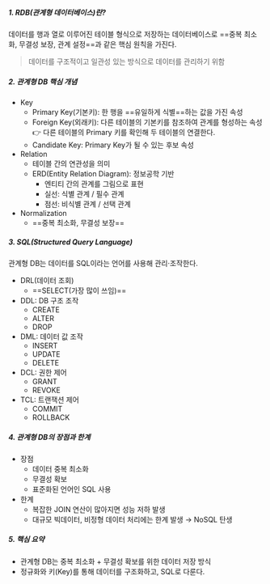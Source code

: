 ##### 1. RDB(관계형 데이터베이스)란?
데이터를 행과 열로 이루어진 테이블 형식으로 저장하는 데이터베이스로 ==중복 최소화, 무결성 보장, 관계 설정==과 같은 핵심 원칙을 가진다.

>데이터를 구조적이고 일관성 있는 방식으로 데이터를 관리하기 위함

##### 2. 관계형 DB 핵심 개념
- Key
	- Primary Key(기본키): 한 행을 ==유일하게 식별==하는 값을 가진 속성
	- Foreign Key(외래키): 다른 테이블의 기본키를 참조하여 관계를 형성하는 속성
		👉 다른 테이블의 Primary 키를 확인해 두 테이블의 연결한다.
	- Candidate Key: Primary Key가 될 수 있는 후보 속성 
- Relation
	- 테이블 간의 연관성을 의미
	- ERD(Entity Relation Diagram): 정보공학 기반
		- 엔티티 간의 관계를 그림으로 표현
		- 실선: 식별 관계 / 필수 관계
		- 점선: 비식별 관계 / 선택 관계
- Normalization
	- ==중복 최소화, 무결성 보장==

##### 3. SQL(Structured Query Language)
관계형 DB는 데이터를 SQL이라는 언어를 사용해 관리·조작한다.
- DRL(데이터 조회)
	- ==SELECT(가장 많이 쓰임)==
- DDL: DB 구조 조작
	- CREATE
	- ALTER
	- DROP
- DML: 데이터 값 조작
	- INSERT
	- UPDATE
	- DELETE
- DCL: 권한 제어
	- GRANT
	- REVOKE
- TCL: 트랜잭션 제어
	- COMMIT
	- ROLLBACK

##### 4. 관계형 DB의 장점과 한계
- 장점
	- 데이터 중복 최소화
	- 무결성 확보
	- 표준화된 언어인 SQL 사용
- 한계
	- 복잡한 JOIN 연산이 많아지면 성능 저하 발생
	- 대규모 빅데이터, 비정형 데이터 처리에는 한계 발생 → NoSQL 탄생

##### 5. 핵심 요약
- 관계형 DB는 중복 최소화 + 무결성 확보를 위한 데이터 저장 방식
- 정규화와 키(Key)를 통해 데이터를 구조화하고, SQL로 다룬다.